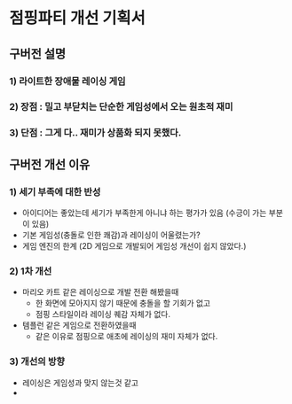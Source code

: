 # 점핑파티 개선 기획서
## 구버전 설명
### 1) 라이트한 장애물 레이싱 게임
### 2) 장점 : 밀고 부닫치는 단순한 게임성에서 오는 원초적 재미
### 3) 단점 : 그게 다..  재미가 상품화 되지 못했다. 

## 구버전 개선 이유
### 1) 세기 부족에 대한 반성 
- 아이디어는 좋았는데 세기가 부족한게 아니냐 하는 평가가 있음 (수긍이 가는 부분이 있음)
- 기본 게임성(충돌로 인한 쾌감)과 레이싱이 어울렸는가? 
- 게임 엔진의 한계 (2D 게임으로 개발되어 게임성 개선이 쉽지 않았다.) 

### 2) 1차 개선 
- 마리오 카트 같은 레이싱으로 개발 전환 해봤을때
  - 한 화면에 모아지지 않기 때문에 충돌을 할 기회가 없고 
  - 점핑 스타일이라 레이싱 퀘감 자체가 없다. 
- 템플런 같은 게임으로 전환하였을때
  - 같은 이유로 점핑으로 애초에 레이싱의 재미 자체가 없다. 

### 3) 개선의 방향 
- 레이싱은 게임성과 맞지 않는것 같고 
- 
